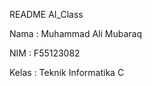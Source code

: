 README AI_Class

<p>Nama : Muhammad Ali Mubaraq</p>
<p>NIM : F55123082</p>
<p>Kelas : Teknik Informatika C</p>
